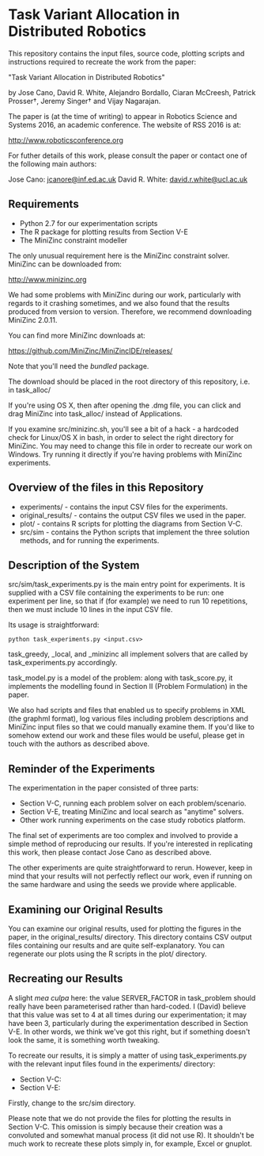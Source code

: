 # Task Variant Allocation in Distributed Robotics

This repository contains the input files, source code, plotting scripts and instructions required to recreate the work from the paper:

"Task Variant Allocation in Distributed Robotics"

by Jose Cano, David R. White, Alejandro Bordallo, Ciaran McCreesh, Patrick Prosser†, Jeremy Singer† and Vijay Nagarajan.

The paper is (at the time of writing) to appear in Robotics Science and Systems 2016, an academic conference. The website of RSS 2016 is at:

http://www.roboticsconference.org

For futher details of this work, please consult the paper or contact one of the following main authors:

Jose Cano: jcanore@inf.ed.ac.uk
David R. White: david.r.white@ucl.ac.uk

## Requirements

* Python 2.7 for our experimentation scripts
* The R package for plotting results from Section V-E
* The MiniZinc constraint modeller

The only unusual requirement here is the MiniZinc constraint solver. MiniZinc can be downloaded from:

http://www.minizinc.org

We had some problems with MiniZinc during our work, particularly with regards to it crashing sometimes, and we also found that the results produced from version to version. Therefore, we recommend downloading MiniZinc 2.0.11. 

You can find more MiniZinc downloads at:

https://github.com/MiniZinc/MiniZincIDE/releases/

Note that you'll need the *bundled* package.

The download should be placed in the root directory of this repository, i.e. in task_alloc/

If you're using OS X, then after opening the .dmg file, you can click and drag MiniZinc into task_alloc/ instead of Applications.

If you examine src/minizinc.sh, you'll see a bit of a hack - a hardcoded check for Linux/OS X in bash, in order to select the right directory for MiniZinc. You may need to change this file in order to recreate our work on Windows. Try running it directly if you're having problems with MiniZinc experiments.

## Overview of the files in this Repository

* experiments/ - contains the input CSV files for the experiments.
* original_results/ - contains the output CSV files we used in the paper.
* plot/ - contains R scripts for plotting the diagrams from Section V-C.
* src/sim - contains the Python scripts that implement the three solution methods, and for running the experiments. 

## Description of the System

src/sim/task_experiments.py is the main entry point for experiments. It is supplied with a CSV file containing the experiments to be run: one experiment per line, so that if (for example) we need to run 10 repetitions, then we must include 10 lines in the input CSV file.
 
Its usage is straightforward:

    python task_experiments.py <input.csv>
    
task_greedy, _local, and _minizinc all implement solvers that are called by task_experiments.py accordingly.

task_model.py is a model of the problem: along with task_score.py, it implements the modelling found in Section II (Problem Formulation) in the paper.

We also had scripts and files that enabled us to specify problems in XML (the graphml format), log various files including problem descriptions and MiniZinc input files so that we could manually examine them. If you'd like to somehow extend our work and these files would be useful, please get in touch with the authors as described above.

## Reminder of the Experiments

The experimentation in the paper consisted of three parts:

* Section V-C, running each problem solver on each problem/scenario.
* Section V-E, treating MiniZinc and local search as "anytime" solvers.
* Other work running experiments on the case study robotics platform.

The final set of experiments are too complex and involved to provide a simple method of reproducing our results. If you're interested in replicating this work, then please contact Jose Cano as described above.

The other experiments are quite straightforward to rerun. However, keep in mind that your results will not perfectly reflect our work, even if running on the same hardware and using the seeds we provide where applicable.

## Examining our Original Results

You can examine our original results, used for plotting the figures in the paper, in the original_results/ directory. This directory contains CSV output files containing our results and are quite self-explanatory. You can regenerate our plots using the R scripts in the plot/ directory.

## Recreating our Results

A slight _mea culpa_ here: the value SERVER_FACTOR in task_problem should really have been parameterised rather than hard-coded. I (David) believe that this value was set to 4 at all times during our experimentation; it may have been 3, particularly during the experimentation described in Section V-E. In other words, we think we've got this right, but if something doesn't look the same, it is something worth tweaking.

To recreate our results, it is simply a matter of using task_experiments.py with the relevant input files found in the experiments/ directory:

* Section V-C: 
* Section V-E: 

Firstly, change to the src/sim directory.





Please note that we do not provide the files for plotting the results in Section V-C. This omission is simply because their creation was a convoluted and somewhat manual process (it did not use R). It shouldn't be much work to recreate these plots simply in, for example, Excel or gnuplot.
